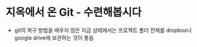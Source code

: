 # 지옥에서 온 Git - 수련해봅시다

* git의 복구 방법을 배우지 않은 지금 상태에서는 프로젝트 폴더 전체를 dropbox나 google drive에 보관하는 것이 좋음

